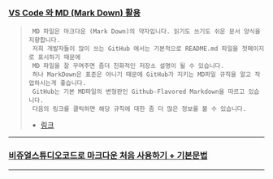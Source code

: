 
### [VS Code 와 MD (Mark Down) 활용](https://junostudio.tistory.com/7)
> ```
>  MD 파일은 마크다운 (Mark Down)의 약자입니다. 읽기도 쓰기도 쉬운 문서 양식을 지향합니다.
>  저희 개발자들이 많이 쓰는 GitHub 에서는 기본적으로 README.md 파일을 첫페이지로 표시하기 때문에 
>  MD 파일을 잘 꾸며주면 좀더 친화적인 저장소 설명이 될 수 있습니다. 
>  허나 MarkDown은 표준은 아니기 때문에 GitHub가 지키는 MD파일 규칙을 알고 작업하시는게 좋습니다. 
>  GitHub는 기본 MD파일의 변형판인 Github-Flavored Markdown을 따르고 있습니다. 
>  다음의 링크를 클릭하면 해당 규칙에 대한 좀 더 많은 정보를 볼 수 있습니다.
> ```
>  * [링크](https://docs.github.com/en/get-started/writing-on-github)
    

------------------------------------------------------------------
### [비쥬얼스튜디오코드로 마크다운 처음 사용하기 + 기본문법](https://parkjava.tistory.com/23)
------------------------------------------------------------------